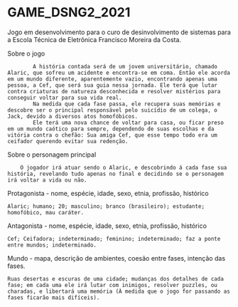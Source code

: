 # GAME_DSNG2_2021
Jogo em desenvolvimento para o curo de desinvolvimento de sistemas para a Escola Técnica de Eletrônica Francisco Moreira da Costa.

Sobre o jogo

            A história contada será de um jovem universitário, chamado Alaric, que sofreu um acidente e encontra-se em coma. Então ele acorda em um mundo diferente, aparentemente vazio, encontrando apenas uma pessoa, a Cef, que será sua guia nessa jornada. Ele terá que lutar contra criaturas de natureza desconhecida e resolver mistérios para conseguir voltar para sua vida real. 
            Na medida que cada fase passa, ele recupera suas memórias e descobre ser o principal responsável pelo suicídio de um colega, o Jack, devido a diversos atos homofóbicos.
            Ele terá uma nova chance de voltar para casa, ou ficar preso em um mundo caótico para sempre, dependendo de suas escolhas e da vitória contra o chefão: Sua amiga Cef, que esse tempo todo era um ceifador querendo evitar sua redenção.

            
Sobre o personagem principal

        O jogador irá atuar sendo o Alaric, e descobrindo á cada fase sua história, revelando tudo apenas no final e decidindo se o personagem irá voltar a vida ou não.


Protagonista - nome, espécie, idade, sexo, etnia, profissão, histórico

    Alaric; humano; 20; masculino; branco (brasileiro); estudante; homofóbico, mau caráter.


Antagonista - nome, espécie, idade, sexo, etnia, profissão, histórico

    Cef; Ceifadora; indeterminado; feminino; indeterminado; faz a ponte entre mundos; indeterminado.

 
Mundo - mapa, descrição de ambientes, coesão entre fases, intenção das fases.

    Ruas desertas e escuras de uma cidade; mudanças dos detalhes de cada fase; em cada uma ele irá lutar com inimigos, resolver puzzles, ou charadas, e libertará uma memória (À medida que o jogo for passando as fases ficarão mais difíceis).
